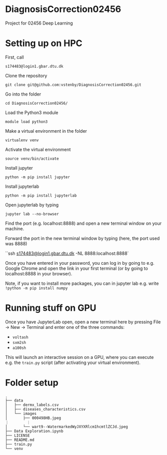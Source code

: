 # DiagnosisCorrection02456
Project for 02456 Deep Learning

# Setting up on HPC

First, call 

`s174483@login1.gbar.dtu.dk` 

Clone the repository

`git clone git@github.com:vstenby/DiagnosisCorrection02456.git`

Go into the folder

`cd DiagnosisCorrection02456/`

Load the Python3 module

`module load python3`

Make a virtual environment in the folder

`virtualenv venv` 

Activate the virtual environment

`source venv/bin/activate`

Install jupyter

`python -m pip install jupyter`

Install jupyterlab

`python -m pip install jupyterlab`

Open jupyterlab by typing

``jupyter lab --no-browser``

Find the port (e.g. localhost:8888) and open a new terminal window on your machine.

Forward the port in the new terminal window by typing (here, the port used was 8888)

``ssh s174483@login1.gbar.dtu.dk -NL 8888:localhost:8888` 

Once you have entered in your password, you can log in by going to e.g. Google Chrome and open the link in your first terminal (or by going to localhost:8888 in your browser).

Note, if you want to install more packages, you can in jupyter lab e.g. write `!python -m pip install numpy`

# Running stuff on GPU

Once you have JupyterLab open, open a new terminal here by pressing File -> New -> Terminal and enter one of the three commands:
* `voltash`
* `sxm2sh`
* `a100sh`

This will launch an interactive session on a GPU, where you can execute e.g. the `train.py` script (after activating your virtual environment). 

# Folder setup

```
.
├── data
│   ├── dermx_labels.csv
│   ├── diseases_characteristics.csv
│   └── images
│       ├── 000498HB.jpeg
⋮        ⋮
│       └── wart9--WatermarkedWyJXYXRlcm1hcmtlZCJd.jpeg
├── Data Exploration.ipynb
├── LICENSE
├── README.md
├── train.py
└── venv
```

